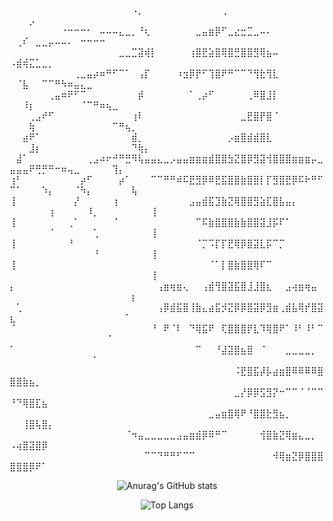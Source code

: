    ⠀⠀⠀⠀⠀⠀⠀⠀⠀⠀⠀⠀⠀⠀⠀⠀⠀⠀⠀⠠⡀⠀⠀⠀⠀⠀⠀⠀⠀⠀⠀⠀⠀⢀⠀⠀⠀⠀⠀⠀⠀⠀⠀⠀⠀⠀⠀⠀⠀⠀⠀⠀⡠⠀⠀⠀⠀⠀⠀⠀⠀⠀⠀⠀⠀⠀⠀⠀⠀⠀⠀⠀
   ⠀⠀⠀⠀⠀⠀⠀⠀⠐⠒⠒⠒⠂⠀⠤⠤⠤⣄⣀⡀⠘⢆⠀⠀⠀⠀⠀⠀⠀⣀⣤⣶⡿⠋⣀⣔⣒⣉⣀⠤⠄⠀⠀⠀⠀⠀⠀⠀⠀⠀⢀⠎⠀⣀⣀⡤⠤⠤⠄⠀⠒⠒⠒⠒⠀⠀⠀⠀⠀⠀⠀⠀
   ⠀⠀⠀⠀⠀⠀⠀⠀⠀⠀⠀⠀⠀⠀⠀⠀⠀⣀⣀⣉⣽⢾⡇⠀⠀⠀⠀⠀⢰⣿⣟⣵⣿⢿⣿⣛⣿⣿⣻⢿⣦⠤⠀⠀⠀⠀⠀⠀⠀⠠⣾⢾⣍⣁⣀⡀⠀⠀⠀⠀⠀⠀⠀⠀⠀⠀⠀⠀⠀⠀⠀⠀
   ⠀⠀⠀⠀⠀⠀⠀⠀⠀⠀⢀⣀⣤⡴⠶⠛⠋⠉⠁⠀⢠⡏⠀⠀⠀⠀⠰⣲⡿⡟⠋⢹⣿⠟⠛⠉⠉⠙⢻⣗⢻⣇⠀⠀⠀⠀⠀⠀⠀⠀⠈⣧⠀⠀⠉⠉⠛⠳⠶⣤⣄⣀⠀⠀⠀⠀⠀⠀⠀⠀⠀⠀
   ⠀⠀⠀⠀⠀⠀⢀⣤⠶⠟⠋⠉⠀⠀⠀⠀⠀⠀⠀⠀⡾⠀⠀⠀⠀⠀⠀⠀⠁⢀⡴⠋⠀⠀⠀⠀⠀⢀⠿⣿⣸⡇⠀⠀⠀⠀⠀⠀⠀⠀⠀⠸⡆⠀⠀⠀⠀⠀⠀⠀⠈⠉⠛⠶⢦⣀⠀⠀⠀⠀⠀⠀
   ⠀⠀⠀⢀⣠⠞⠋⠀⠀⠀⠀⠀⠀⠀⠀⠀⠀⠀⠀⢰⠇⠀⠀⠀⠀⠀⠀⠀⠀⠀⠀⠀⠀⠀⠀⠀⣀⣟⣿⡟⣿⠈⠀⠀⠀⠀⠀⠀⠀⠀⠀⠀⢷⠀⠀⠀⠀⠀⠀⠀⠀⠀⠀⠀⠀⠉⠛⢦⡀⠀⠀⠀
   ⠀⠀⣴⠟⠁⠀⠀⠀⠀⠀⠀⠀⠀⠀⠀⠀⠀⠀⠀⣾⡀⠀⠀⠀⠀⠀⠀⠀⠀⠀⠀⠀⠀⠀⡠⣶⣿⣾⣾⣿⣇⠀⠀⠀⠀⠀⠀⠀⠀⠀⠀⠀⣸⡆⠀⠀⠀⠀⠀⠀⠀⠀⠀⠀⠀⠀⠀⠀⠙⢷⡄⠀
   ⠀⣼⠁⠀⠀⠀⠀⠀⠀⠀⠀⠀⢀⣠⠴⠖⠚⠛⣛⠻⢧⣤⣤⣄⣀⡠⣤⣤⣶⣶⣶⣾⣿⣿⣳⣝⣿⡿⣻⣽⢺⣿⣿⣿⣶⣶⣶⡤⣀⣤⣤⣤⠟⢛⡛⠛⠒⠶⢤⣀⠀⠀⠀⠀⠀⢹⡄
   ⢰⠃⠀⠀⠀⠀⠀⠀⠀⠀⠀⡴⠋⠀⠀⠀⠀⡴⠁⠀⠀⠀⠉⠉⠛⠛⠾⠯⣟⣻⡿⠿⣟⣯⣿⣿⣷⣿⣿⡇⡏⣻⣿⣟⡿⠯⠗⠛⠋⠉⠁⠀⠀⠀⠱⡄⠀⠀⠀⠈⠳⡄⠀⠀⠀⠀⠀⠀⢧
   ⢸⠀⠀⠀⠀⠀⠀⠀⠀⠀⡜⠀⠀⠀⠀⠀⢰⠀⠀⠀⠀⠀⠀⠀⠀⠀⠀⠀⣠⣤⣾⣯⣹⣷⣝⢿⣿⣿⣻⣵⣏⣿⣧⣤⡄⠀⠀⠀⠀⠀⠀⠀⠀⠀⠀⢰⠀⠀⠀⠀⠀⠸⡀⠀⠀⠀⠀⠀⠀⠀⠀⢸
   ⢸⠀⠀⠀⠀⠀⠀⠀⠀⢀⠁⠀⠀⠀⠀⠀⠈⠀⠀⠀⠀⠀⠀⠀⠀⠀⠀⠀⠀⠉⠯⣷⣿⣿⣿⣷⣷⣿⣿⣽⣸⡯⠏⠁⠀⠀⠀⠀⠀⠀⠀⠀⠀⠀⠀⠈⠀⠀⠀⠀⠀⠀⢁⠀⠀⠀⠀⠀⠀⠀⠀⢸
   ⢸⠀⠀⠀⠀⠀⠀⠀⠀⠘⠀⠀⠀⠀⠀⠀⠀⠀⠀⠀⠀⠀⠀⠀⠀⠀⠀⠀⠀⠈⡉⠩⡏⡏⣟⢿⡿⣿⣽⣇⡯⠉⡉⠀⠀⠀⠀⠀⠀⠀⠀⠀⠀⠀⠀⠀⠀⠀⠀⠀⠀⠀⠘⠀⠀⠀⠀⠀⠀⠀⠀⢸
   ⢸⠀⠀⠀⠀⠀⠀⠀⠀⠀⠀⠀⠀⠀⠀⠀⠀⠀⠀⠀⠀⠀⠀⠀⠀⠀⠀⠀⠀⠀⠀⠈⠁⡇⣿⣷⣿⣿⢿⠏⠉⠀⠀⠀⠀⠀⠀⠀⠀⠀⠀⠀⠀⠀⠀⠀⠀⠀⠀⠀⠀⠀⠀⠀⠀⠀⠀⠀⠀⠀⠀⢸
    ⡄⠀⠀⠀⠀⠀⠀⠀⠀⠀⠀⠀⠀⠀⠀⠀⠀⠀⠀⠀⠀⠀⠀⢠⣶⢶⣶⢄⠀⠀⢠⣾⢻⣿⣽⣯⣿⣸⣸⣿⣆⠀⠀⣠⢴⣶⢶⣤⠀⠀⠀⠀⠀⠀⠀⠀⠀⠀⠀⠀⠀⠀⠀⠀⠀⠀⠀⠀⡆
   ⠀⢁⠀⠀⠀⠀⠀⠀⠀⠀⠀⠀⠀⠀⠀⠀⠀⠀⠀⠀⠀⠀⠀⢠⡿⣾⣯⣿⢸⣷⣄⣴⣯⡺⣝⡿⡿⣿⣽⡿⣻⣶⢀⣾⣧⢿⡞⣿⣽⣆⠀⠀⠀⠀⠀⠀⠀⠀⠀⠀⠀⠀⠀⠀⠀⠀⠀⠁
   ⠀ ⠈⠀⠀⠀⠀⠀⠀⠀⠀⠀⠀⠀⠀⠀⠀⠀⠀⠀⠀⠀⠀⠀⠘⠀⠟⠈⠇⠀⠙⢿⣯⠟⠀⢏⣿⣿⣿⡟⣇⠹⢿⣿⠟⠁⠸⠃⠸⠃⠉⠀⠀⠀⠀⠀⠀⠀⠀⠀⠀⠀⠀⠀⠀⠀⠈⠀
   ⠀    ⠁⠀⠀⠀⠀⠀⠀⠀⠀⠀⠀⠀⠀⠀⠀⠀⠀⠀⠀⠀⠀⠀⠀⠀⠀⠀⠀⠀⠀⠉⠀⠀⠘⣼⣽⣿⣦⣿⠀⠈⠀⠀⠀⣀⣀⣀⣀⡀⠀⠀⠀⠀⠀⠀⠀⠀⠀⠀⠀⠀⠀⠀⠁⠀
   ⠀⠀⠀⠀⠀⠀⠀⠀⠀⠀⠀⠀⠀⠀⠀⠀⠀⠀⠀⠀⠀⠀⠀⠀⠀⠀⠀⠀⠀⠀⠀⠀⠀⠀⠀⠨⣟⣿⣯⡼⡧⣴⣶⣿⠿⠿⠿⠿⣿⣿⣿⣷⣦⡀⠀⠀⠀⠀⠀⠀⠀⠀⠀⠀⠀⠀⠀⠀⠀⠀⠀⠀
   ⠀⠀⠀⠀⠀⠀⠀⠀⠀⠀⠀⠀⠀⠀⠀⠀⠀⠀⠀⠀⠀⠀⠀⠀⠀⠀⠀⠀⠀⠀⠀⠀⠀⠀⠀⣀⡜⡿⡿⣫⣻⡝⠒⠉⠉⠈⠈⠉⠉⠘⠙⢿⣿⣏⣦⠀⠀⠀⠀⠀⠀⠀⠀⠀⠀⠀⠀⠀⠀⠀⠀⠀
   ⠀⠀⠀⠀⠀⠀⠀⠀⠀⠀⠀⠀⠀⠀⠀⠀⠀⠀⠀⠀⠀⠀⠀⠀⠀⠀⠀⠀⠀⠀⠀⣀⣤⣶⣿⢿⠟⠘⣿⣿⣗⣻⣦⡀⠀⠀⠀⠀⠀⠀⠀⢸⣿⢧⣿⡄⠀⠀⠀⠀⠀⠀⠀⠀⠀⠀⠀⠀⠀⠀⠀⠀
   ⠀⠀⠀⠀⠀⠀⠀⠀⠀⠀⠀⠀⠀⠀⠀⠀⠀⠀⠈⠲⣤⣀⣀⣀⣀⣀⣠⣤⣶⣾⡿⠿⠛⠉⠀⠀⠀⠀⠀⢺⣿⣷⣝⢿⣶⣄⣀⡀⠀⠠⢴⣿⣽⣿⡿⠀⠀⠀⠀⠀⠀⠀⠀⠀⠀⠀⠀⠀⠀⠀⠀⠀
   ⠀⠀⠀⠀⠀⠀⠀⠀⠀⠀⠀⠀⠀⠀⠀⠀⠀⠀⠀⠀⠀⠉⠉⠙⠛⠛⠋⠉⠉⠀⠀⠀⠀⠀⠀⠀⠀⠀⠀⠀⠀⠺⢿⣶⣝⡿⣿⣿⣿⣿⣿⣿⡿⠟⠁⠀⠀⠀⠀⠀⠀⠀⠀⠀⠀⠀⠀⠀⠀⠀⠀⠀

<p align="center">
  <img src="https://github-readme-stats.vercel.app/api?username=Pazl27&show_icons=true&theme=gruvbox" alt="Anurag's GitHub stats">
</p>
<p align="center">
  <img src="https://github-readme-stats.vercel.app/api/top-langs/?username=Pazl27&layout=compact&theme=gruvbox" alt="Top Langs">
</p>

